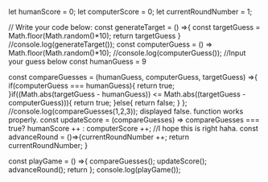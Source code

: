 let humanScore = 0;
let computerScore = 0;
let currentRoundNumber = 1;

// Write your code below:
const generateTarget = () =>{ 
  const targetGuess = Math.floor(Math.random()*10);
  return targetGuess
}
//console.log(generateTarget());
const computerGuess = () => Math.floor(Math.random()*10);
//console.log(computerGuess());
//Input your guess below
const humanGuess = 9

const compareGuesses = (humanGuess, computerGuess, targetGuess) =>{
if(computerGuess === humanGuess){
  return true;
}if((Math.abs(targetGuess - humanGuess)) <= Math.abs((targetGuess - computerGuess))){
  return true;
}else{
  return false;
}
};
//console.log(compareGuesses(1,2,3)); displayed false. function works properly.
const updateScore = (compareGuesses) => compareGuesses === true? humanScore ++ : computerScore ++;
//I hope this is right haha. 
const advanceRound = ()=>{currentRoundNumber ++;
return currentRoundNumber;
}

const playGame = () =>{
compareGuesses();
updateScore();
advanceRound(); 
return 
};
console.log(playGame());
